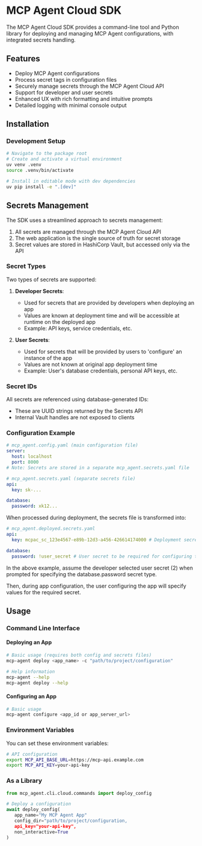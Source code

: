 # MCP Agent Cloud SDK

The MCP Agent Cloud SDK provides a command-line tool and Python library for deploying and managing MCP Agent configurations, with integrated secrets handling.

## Features

- Deploy MCP Agent configurations
- Process secret tags in configuration files
- Securely manage secrets through the MCP Agent Cloud API
- Support for developer and user secrets
- Enhanced UX with rich formatting and intuitive prompts
- Detailed logging with minimal console output

## Installation

### Development Setup

```bash
# Navigate to the package root
# Create and activate a virtual environment
uv venv .venv
source .venv/bin/activate

# Install in editable mode with dev dependencies
uv pip install -e ".[dev]"
```

## Secrets Management

The SDK uses a streamlined approach to secrets management:

1. All secrets are managed through the MCP Agent Cloud API
2. The web application is the single source of truth for secret storage
3. Secret values are stored in HashiCorp Vault, but accessed only via the API

### Secret Types

Two types of secrets are supported:

1. **Developer Secrets**:

   - Used for secrets that are provided by developers when deploying an app
   - Values are known at deployment time and will be accessible at runtime on the deployed app
   - Example: API keys, service credentials, etc.

2. **User Secrets**:
   - Used for secrets that will be provided by users to 'configure' an instance of the app
   - Values are not known at original app deployment time
   - Example: User's database credentials, personal API keys, etc.

### Secret IDs

All secrets are referenced using database-generated IDs:

- These are UUID strings returned by the Secrets API
- Internal Vault handles are not exposed to clients

### Configuration Example

```yaml
# mcp_agent.config.yaml (main configuration file)
server:
  host: localhost
  port: 8000
# Note: Secrets are stored in a separate mcp_agent.secrets.yaml file
```

```yaml
# mcp_agent.secrets.yaml (separate secrets file)
api:
  key: sk-...

database:
  password: xk12...
```

When processed during deployment, the secrets file is transformed into:

```yaml
# mcp_agent.deployed.secrets.yaml
api:
  key: mcpac_sc_123e4567-e89b-12d3-a456-426614174000 # Deployment secret transformed to UUID

database:
  password: !user_secret # User secret to be required for configuring the app
```

In the above example, assume the developer selected user secret (2) when prompted for specifying the database.password secret type.

Then, during app configuration, the user configuring the app will specify values for the required secret.

## Usage

### Command Line Interface

#### Deploying an App

```bash
# Basic usage (requires both config and secrets files)
mcp-agent deploy <app_name> -c "path/to/project/configuration"

# Help information
mcp-agent --help
mcp-agent deploy --help
```

#### Configuring an App

```bash
# Basic usage
mcp-agent configure <app_id or app_server_url>
```

### Environment Variables

You can set these environment variables:

```bash
# API configuration
export MCP_API_BASE_URL=https://mcp-api.example.com
export MCP_API_KEY=your-api-key
```

### As a Library

```python
from mcp_agent.cli.cloud.commands import deploy_config

# Deploy a configuration
await deploy_config(
   app_name="My MCP Agent App"
   config_dir="path/to/project/configuration,
   api_key="your-api-key",
   non_interactive=True
)
```
